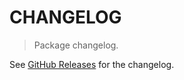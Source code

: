 # CHANGELOG

> Package changelog.

See [GitHub Releases](https://github.com/stdlib-js/datasets-anscombes-quartet/releases) for the changelog.